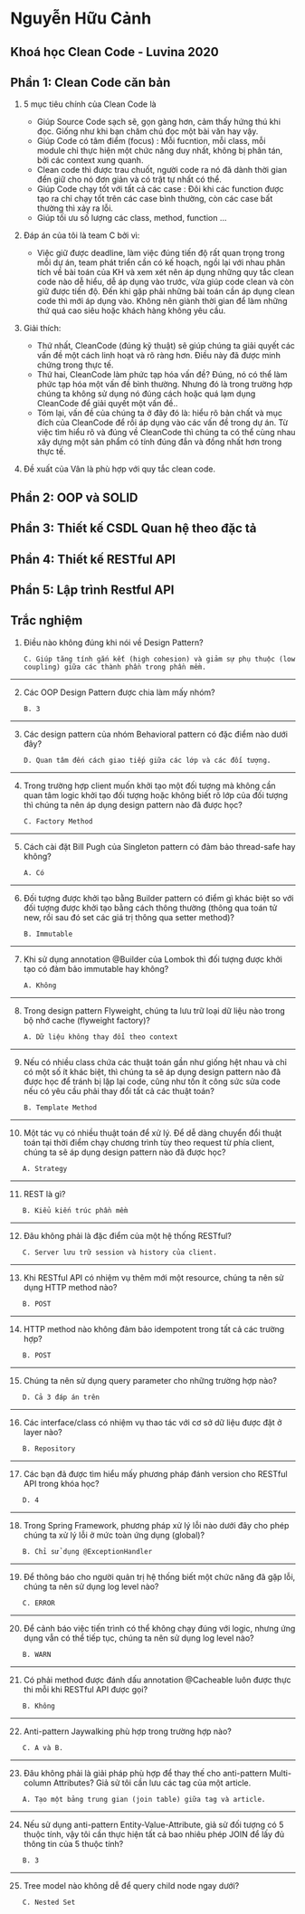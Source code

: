 # Nguyễn Hữu Cảnh
## Khoá học Clean Code - Luvina 2020


## Phần 1: Clean Code căn bản
1. 5 mục tiêu chính của Clean Code là
   - Giúp Source Code sạch sẽ, gọn gàng hơn, cảm thấy hứng thú khi đọc. Giống như khi bạn chăm chú đọc một bài văn hay vậy.
   - Giúp Code có tâm điểm (focus) : Mỗi fucntion, mỗi class, mỗi module chỉ thực hiện một chức năng duy nhất, không bị phân tán, bởi các context xung quanh.
   - Clean code thì được trau chuốt, người code ra nó đã dành thời gian đển giữ cho nó đơn giản và có trật tự nhất có thể.
   - Giúp Code chạy tốt với tất cả các case : Đôi khi các function được tạo ra chỉ chạy tốt trên các case bình thường, còn các case bất thường thì xảy ra lỗi.
   - Giúp tối ưu số lượng các class, method, function ...

2. Đáp án của tôi là team C bởi vì:
   - Việc giữ được deadline, làm việc đúng tiến độ rất quan trọng trong mỗi dự án, team phát triển cần có kế hoạch, ngồi lại với nhau phân tích về bài toán của KH và xem xét nên áp dụng những quy tắc clean code nào dễ hiểu, dễ áp dụng vào trước, vừa giúp code clean và còn giữ được tiến độ. Đến khi gặp phải những bài toán cần áp dụng clean code thì mới áp dụng vào. Không nên giành thời gian để làm những thứ quá cao siêu hoặc khách hàng không yêu cầu.

3. Giải thích:
   - Thứ nhất, CleanCode (đúng kỹ thuật) sẽ giúp chúng ta giải quyết các vấn đề một cách linh hoạt và rõ ràng hơn. Điều này đã được minh chứng trong thực tế.
   - Thứ hai, CleanCode làm phức tạp hóa vấn đề? Đúng, nó có thể làm phức tạp hóa một vấn đề bình thường. Nhưng đó là trong trường hợp chúng ta không sử dụng nó đúng cách hoặc quá lạm dụng CleanCode để giải quyết một vấn đề..
   - Tóm lại, vấn đề của chúng ta ở đây đó là: hiểu rõ bản chất và mục đích của CleanCode để rồi áp dụng vào các vấn đề trong dự án. Từ việc tìm hiểu rõ và đúng về CleanCode thì chúng ta có thể cùng nhau xây dựng một sản phẩm có tính đúng đắn và đồng nhất hơn trong thực tế.

4. Đề xuất của Vân là phù hợp với quy tắc clean code.

## Phần 2: OOP và SOLID

## Phần 3: Thiết kế CSDL Quan hệ theo đặc tả

## Phần 4: Thiết kế RESTful API

## Phần 5: Lập trình Restful API

## Trắc nghiệm
1. Điều nào không đúng khi nói về Design Pattern?
   ```
   C. Giúp tăng tính gắn kết (high cohesion) và giảm sự phụ thuộc (low coupling) giữa các thành phần trong phần mềm.
   ```
---

2. Các OOP Design Pattern được chia làm mấy nhóm?
   ```
   B. 3
   ```
---

3. Các design pattern của nhóm Behavioral pattern có đặc điểm nào dưới đây?
   ```
   D. Quan tâm đến cách giao tiếp giữa các lớp và các đối tượng.
   ```
---

4. Trong trường hợp client muốn khởi tạo một đối tượng mà không cần quan tâm logic khởi tạo đối tượng hoặc không biết rõ lớp của đối tượng thì chúng ta nên áp dụng design pattern nào đã được học?
   ```
   C. Factory Method
   ```
---

5. Cách cài đặt Bill Pugh của Singleton pattern có đảm bảo thread-safe hay không?
   ```
   A. Có
   ```
---

6. Đối tượng được khởi tạo bằng Builder pattern có điểm gì khác biệt so với đối tượng được khởi tạo bằng cách thông thường (thông qua toán tử new, rồi sau đó set các giá trị thông qua setter method)?
   ```
   B. Immutable
   ```

---

7. Khi sử dụng annotation @Builder của Lombok thì đối tượng được khởi tạo có đảm bảo immutable hay không?
   ```
   A. Không
   ```
---

8. Trong design pattern Flyweight, chúng ta lưu trữ loại dữ liệu nào trong bộ nhớ cache (flyweight factory)?
   ```
   A. Dữ liệu không thay đổi theo context
   ```
---

9. Nếu có nhiều class chứa các thuật toán gần như giống hệt nhau và chỉ có một số ít khác biệt, thì chúng ta sẽ áp dụng design pattern nào đã được học để tránh bị lặp lại code, cũng như tốn ít công sức sửa code nếu có yêu cầu phải thay đổi tất cả các thuật toán?
   ```
   B. Template Method
   ```
---

10. Một tác vụ có nhiều thuật toán để xử lý. Để dễ dàng chuyển đổi thuật toán tại thời điểm chạy chương trình tùy theo request từ phía client, chúng ta sẽ áp dụng design pattern nào đã được học?
   ```
      A. Strategy
   ```
---

11. REST là gì?
   ```
      B. Kiểu kiến trúc phần mềm
   ```

---

12. Đâu không phải là đặc điểm của một hệ thống RESTful?
   ```
      C. Server lưu trữ session và history của client.
   ```
---

13. Khi RESTful API có nhiệm vụ thêm mới một resource, chúng ta nên sử dụng HTTP method nào?
   ```
      B. POST
   ```
---

14. HTTP method nào không đảm bảo idempotent trong tất cả các trường hợp?
   ```
      B. POST
   ```
---

15. Chúng ta nên sử dụng query parameter cho những trường hợp nào?
   ```
      D. Cả 3 đáp án trên
   ```
---

16. Các interface/class có nhiệm vụ thao tác với cơ sở dữ liệu được đặt ở layer nào?
   ```
      B. Repository
   ```
---

17. Các bạn đã được tìm hiểu mấy phương pháp đánh version cho RESTful API trong khóa học?
   ```
      D. 4
   ```
---

18. Trong Spring Framework, phương pháp xử lý lỗi nào dưới đây cho phép chúng ta xử lý lỗi ở mức toàn ứng dụng (global)?
   ```
      B. Chỉ sử dụng @ExceptionHandler
   ```
---

19. Để thông báo cho người quản trị hệ thống biết một chức năng đã gặp lỗi, chúng ta nên sử dụng log level nào?
   ```
      C. ERROR
   ```
---

20. Để cảnh báo việc tiến trình có thể không chạy đúng với logic, nhưng ứng dụng vẫn có thể tiếp tục, chúng ta nên sử dụng log level nào?
   ```
      B. WARN
   ```
---

21. Có phải method được đánh dấu annotation @Cacheable luôn được thực thi mỗi khi RESTful API được gọi?
   ```
      B. Không
   ```

---

22. Anti-pattern Jaywalking phù hợp trong trường hợp nào?
   ```
      C. A và B.
   ```
---

23. Đâu không phải là giải pháp phù hợp để thay thế cho anti-pattern Multi-column Attributes? Giả sử tôi cần lưu các tag của một article.
   ```
      A. Tạo một bảng trung gian (join table) giữa tag và article.
   ```
---

24. Nếu sử dụng anti-pattern Entity-Value-Attribute, giả sử đối tượng có 5 thuộc tính, vậy tôi cần thực hiện tất cả bao nhiêu phép JOIN để lấy đủ thông tin của 5 thuộc tính?
   ```
      B. 3
   ```
---

25. Tree model nào không dễ để query child node ngay dưới?
   ```
      C. Nested Set
   ```
